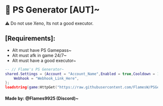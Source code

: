 # 🤖 PS Generator [AUT]~

⚠️ Do not use Xeno, Its not a good executor.

## [Requirements]:
* Alt must have PS Gamepass~
* Alt must afk in game 24/7~
* Alt must have a good executor~

```lua
-- // Flame's PS Generator~
shared.Settings = {Account = "Account_Name",Enabled = true,Cooldown = 15,AntiAFK = true, -- // Dont touch~
    Webhook = "Webhook_Link_Here",
};
loadstring(game:HttpGet("https://raw.githubusercontent.com/FlamesW/PSGenerator/home/AUT.lua"))();
```

#### Made by: @Flames9925 (Discord)~
